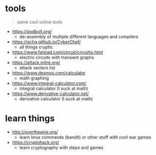 # tools

> some cool online tools

- https://godbolt.org/
  - de-assembly of multiple different languages and compilers
- https://gchq.github.io/CyberChef/
  - all things cryptic
- https://www.falstad.com/circuit/circuitjs.html
  - electric circuits with transient graphs
- https://attack.mitre.org/
  - attack vectors list
- https://www.desmos.com/calculator
  - math graphing
- https://www.integral-calculator.com/
  - integral calculator (I suck at math)
- https://www.derivative-calculator.net/
  - derivative calculator (I suck at math)

# learn things

- http://overthewire.org/
  - learn linux commands (bandit) or other stuff with cool war games
- https://cryptohack.org/
  - learn cryptography with steps and games